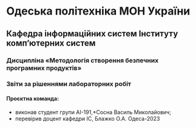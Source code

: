# Одеська політехніка МОН України
## Кафедра інформаційних систем Інституту комп’ютерних систем
### Дисципліна «Методологія створення безпечних програмних продуктів»
### Звіти за рішеннями лабораторних робіт
#### Проєктна команда:
- виконав студент групи АІ-191,*Сосна Василь Миколайович;
- перевірив доцент кафедри ІС, Блажко О.А.
Одеса-2023
